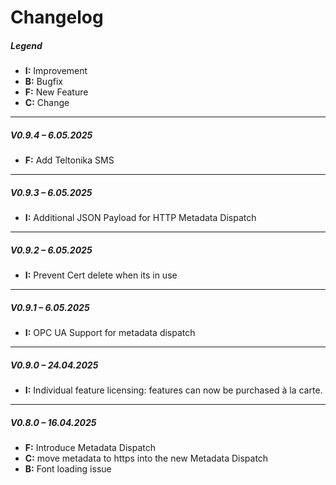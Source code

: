# Changelog

##### Legend  
- **I:** Improvement  
- **B:** Bugfix 
- **F:** New Feature  
- **C:** Change  

---

##### V0.9.4 – 6.05.2025
- **F:** Add Teltonika SMS

---

##### V0.9.3 – 6.05.2025
- **I:** Additional JSON Payload for HTTP Metadata Dispatch

---

##### V0.9.2 – 6.05.2025
- **I:** Prevent Cert delete when its in use

---

##### V0.9.1 – 6.05.2025
- **I:** OPC UA Support for metadata dispatch

---

##### V0.9.0 – 24.04.2025
- **I:** Individual feature licensing: features can now be purchased à la carte.

---

##### V0.8.0 – 16.04.2025
- **F:** Introduce Metadata Dispatch
- **C:** move metadata to https into the new Metadata Dispatch
- **B:** Font loading issue 


